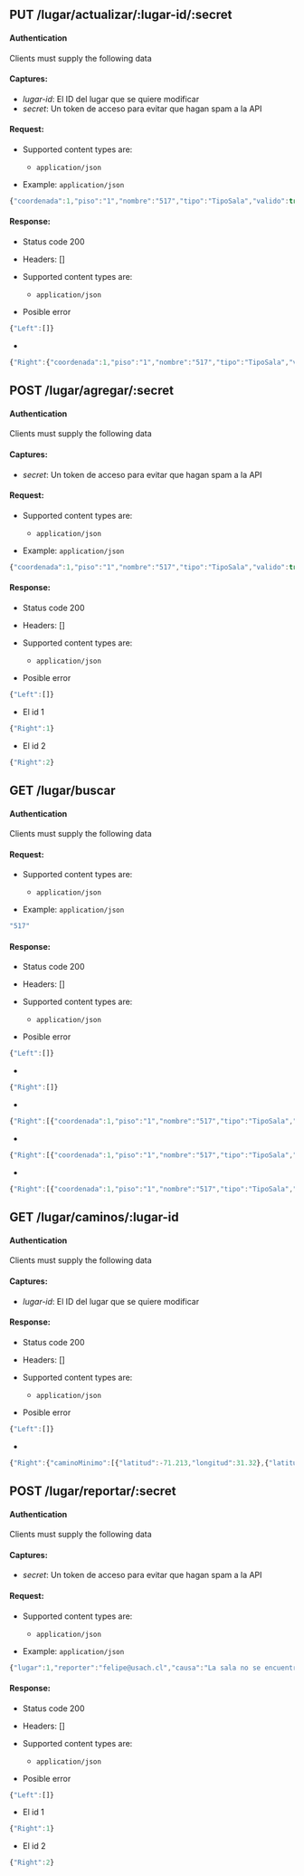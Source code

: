 ## PUT /lugar/actualizar/:lugar-id/:secret

#### Authentication



Clients must supply the following data


#### Captures:

- *lugar-id*: El ID del lugar que se quiere modificar
- *secret*: Un token de acceso para evitar que hagan spam a la API

#### Request:

- Supported content types are:

    - `application/json`

- Example: `application/json`

```javascript
{"coordenada":1,"piso":"1","nombre":"517","tipo":"TipoSala","valido":true}
```

#### Response:

- Status code 200
- Headers: []

- Supported content types are:

    - `application/json`

- Posible error

```javascript
{"Left":[]}
```

- 

```javascript
{"Right":{"coordenada":1,"piso":"1","nombre":"517","tipo":"TipoSala","valido":true}}
```

## POST /lugar/agregar/:secret

#### Authentication



Clients must supply the following data


#### Captures:

- *secret*: Un token de acceso para evitar que hagan spam a la API

#### Request:

- Supported content types are:

    - `application/json`

- Example: `application/json`

```javascript
{"coordenada":1,"piso":"1","nombre":"517","tipo":"TipoSala","valido":true}
```

#### Response:

- Status code 200
- Headers: []

- Supported content types are:

    - `application/json`

- Posible error

```javascript
{"Left":[]}
```

- El id 1

```javascript
{"Right":1}
```

- El id 2

```javascript
{"Right":2}
```

## GET /lugar/buscar

#### Authentication



Clients must supply the following data


#### Request:

- Supported content types are:

    - `application/json`

- Example: `application/json`

```javascript
"517"
```

#### Response:

- Status code 200
- Headers: []

- Supported content types are:

    - `application/json`

- Posible error

```javascript
{"Left":[]}
```

- 

```javascript
{"Right":[]}
```

- 

```javascript
{"Right":[{"coordenada":1,"piso":"1","nombre":"517","tipo":"TipoSala","valido":true}]}
```

- 

```javascript
{"Right":[{"coordenada":1,"piso":"1","nombre":"517","tipo":"TipoSala","valido":true},{"coordenada":1,"piso":"1","nombre":"517","tipo":"TipoSala","valido":true}]}
```

- 

```javascript
{"Right":[{"coordenada":1,"piso":"1","nombre":"517","tipo":"TipoSala","valido":true},{"coordenada":1,"piso":"1","nombre":"517","tipo":"TipoSala","valido":true},{"coordenada":1,"piso":"1","nombre":"517","tipo":"TipoSala","valido":true}]}
```

## GET /lugar/caminos/:lugar-id

#### Authentication



Clients must supply the following data


#### Captures:

- *lugar-id*: El ID del lugar que se quiere modificar

#### Response:

- Status code 200
- Headers: []

- Supported content types are:

    - `application/json`

- Posible error

```javascript
{"Left":[]}
```

- 

```javascript
{"Right":{"caminoMinimo":[{"latitud":-71.213,"longitud":31.32},{"latitud":-70.23,"longitud":30.2}],"caminoLargo":[{"latitud":-71.213,"longitud":31.32},{"latitud":-72.1,"longitud":31.32}]}}
```

## POST /lugar/reportar/:secret

#### Authentication



Clients must supply the following data


#### Captures:

- *secret*: Un token de acceso para evitar que hagan spam a la API

#### Request:

- Supported content types are:

    - `application/json`

- Example: `application/json`

```javascript
{"lugar":1,"reporter":"felipe@usach.cl","causa":"La sala no se encuentra en la EAO, está en el frontis de Estación Central"}
```

#### Response:

- Status code 200
- Headers: []

- Supported content types are:

    - `application/json`

- Posible error

```javascript
{"Left":[]}
```

- El id 1

```javascript
{"Right":1}
```

- El id 2

```javascript
{"Right":2}
```

